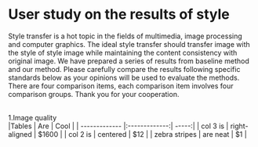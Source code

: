 # User study on the results of style 
Style transfer is a hot topic in the fields of multimedia, image processing and computer graphics. The ideal style transfer should transfer image with the style of style image while maintaining the content consistency with original image. We have prepared a series of results from baseline method and our method. Please carefully compare the results following specific standards below as your opinions will be used to evaluate the methods. There are four comparison items, each comparison item involves four comparison groups. Thank you for your cooperation.

<br>
1.Image quality <br>
|Tables         | Are           | Cool  |
| ------------- |:-------------:| -----:|
| col 3 is      | right-aligned | $1600 |
| col 2 is      | centered      |   $12 |
| zebra stripes | are neat      |    $1 |
